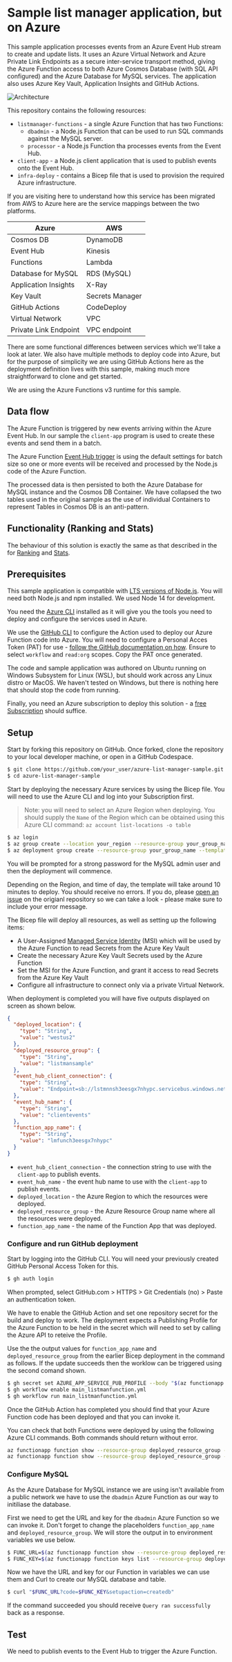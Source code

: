 # Sample list manager application, but on Azure

This sample application processes events from an Azure Event Hub stream to create and update lists. It uses an Azure Virtual Network and Azure Private Link Endpoints as a secure inter-service transport method, giving the Azure Function access to both Azure Cosmos Database (with SQL API configured) and the Azure Database for MySQL services. The application also uses Azure Key Vault, Application Insights and GitHub Actions.

![Architecture](images/2021-10-29_14-03-48.png)

This repository contains the following resources:

- `listmanager-functions` - a single Azure Function that has two Functions:
    - `dbadmin` - a Node.js Function that can be used to run SQL commands against the MySQL server.
    - `processor` - a Node.js Function tha processes events from the Event Hub.
- `client-app` - a Node.js client application that is used to publish events onto the Event Hub.
- `infra-deploy` - contains a Bicep file that is used to provision the required Azure infrastructure.

If you are visiting here to understand how this service has been migrated from AWS to Azure here are the service mappings between the two platforms.

| Azure | AWS |
|----|----|
| Cosmos DB | DynamoDB |
| Event Hub | Kinesis |
| Functions | Lambda |
| Database for MySQL | RDS (MySQL) |
| Application Insights | X-Ray |
| Key Vault | Secrets Manager |
| GitHub Actions | CodeDeploy |
| Virtual Network | VPC |
| Private Link Endpoint | VPC endpoint |

There are some functional differences between services which we'll take a look at later. We also have multiple methods to deploy code into Azure, but for the purpose of simplicity we are using GitHub Actions here as the deployment definition lives with this sample, making much more straightforward to clone and get started.

We are using the Azure Functions v3 runtime for this sample.

## Data flow

The Azure Function is triggered by new events arriving within the Azure Event Hub. In our sample the `client-app` program is used to create these events and send them in a batch.

The Azure Function [Event Hub trigger](https://docs.microsoft.com/azure/azure-functions/functions-bindings-event-hubs) is using the default settings for batch size so one or more events will be received and processed by the Node.js code of the Azure Function.

The processed data is then persisted to both the Azure Database for MySQL instance and the Cosmos DB Container. We have collapsed the two tables used in the original sample as the use of individual Containers to represent Tables in Cosmos DB is an anti-pattern.

## Functionality (Ranking and Stats)

The behaviour of this solution is exactly the same as that described in the for [Ranking](https://github.com/awsdocs/aws-lambda-developer-guide/tree/main/sample-apps/list-manager#ranking) and [Stats](https://github.com/awsdocs/aws-lambda-developer-guide/tree/main/sample-apps/list-manager#stats).

## Prerequisites

This sample application is compatible with [LTS versions of Node.js](https://nodejs.org/about/releases/). You will need both Node.js and npm installed. We used Node 14 for development.

You need the [Azure CLI](https://docs.microsoft.com/cli/azure/install-azure-cli) installed as it will give you the tools you need to deploy and configure the services used in Azure.

We use the [GitHub CLI](https://github.com/cli/cli) to configure the Action used to deploy our Azure Function code into Azure. You will need to configure a Personal Acces Token (PAT) for use - [follow the GitHub documentation on how](https://docs.github.com/en/authentication/keeping-your-account-and-data-secure/creating-a-personal-access-token). Ensure to select `workflow` and `read:org` scopes. Copy the PAT once generated.

The code and sample application was authored on Ubuntu running on Windows Subsystem for Linux (WSL), but should work across any Linux distro or MacOS. We haven't tested on Windows, but there is nothing here that should stop the code from running.

Finally, you need an Azure subscription to deploy this solution - a [free Subscription](https://azure.com/free) should suffice.

## Setup

Start by forking this repository on GitHub. Once forked, clone the repository to your local developer machine, or open in a GitHub Codespace.

```bash
$ git clone https://github.com/your_user/azure-list-manager-sample.git
$ cd azure-list-manager-sample
```

Start by deploying the necessary Azure services by using the Bicep file. You will need to use the Azure CLI and log into your Subscription first.

> Note: you will need to select an Azure Region when deploying. You should supply the `Name` of the Region which can be obtained using this Azure CLI command: 
> `az account list-locations -o table`

```bash
$ az login
$ az group create --location your_region --resource-group your_group_name
$ az deployment group create --resource-group your_group_name --template-file infra-deploy/deploy.bicep --query properties.outputs
```

You will be prompted for a strong password for the MySQL admin user and then the deployment will commence.

Depending on the Region, and time of day, the template will take around 10 minutes to deploy. You should receive no errors. If you do, please [open an issue](https://github.com/sjwaight/azure-list-manager-sample/issues) on the origianl repository so we can take a look - please make sure to include your error message.

The Bicep file will deploy all resources, as well as setting up the following items:

- A User-Assigned [Managed Service Identity](https://docs.microsoft.com/azure/active-directory/managed-identities-azure-resources/overview) (MSI) which will be used by the Azure Function to read Secrets from the Azure Key Vault
- Create the necessary Azure Key Vault Secrets used by the Azure Function
- Set the MSI for the Azure Function, and grant it access to read Secrets from the Azure Key Vault
- Configure all infrastructure to connect only via a private Virtual Network.

When deployment is completed you will have five outputs displayed on screen as shown below.

```json
{
  "deployed_location": {
    "type": "String",
    "value": "westus2"
  },
  "deployed_resource_group": {
    "type": "String",
    "value": "listmansample"
  },
  "event_hub_client_connection": {
    "type": "String",
    "value": "Endpoint=sb://lstmnnsh3eesgx7nhypc.servicebus.windows.net/;SharedAccessKeyName=SendEvents;SharedAccessKey=SECURE_KEY_HERE;EntityPath=clientevents"
  },
  "event_hub_name": {
    "type": "String",
    "value": "clientevents"
  },
  "function_app_name": {
    "type": "String",
    "value": "lmfunch3eesgx7nhypc"
  }
}
```

- `event_hub_client_connection` - the connection string to use with the `client-app` to publish events.
- `event_hub_name` - the event hub name to use with the `client-app` to publish events.
- `deployed_location` - the Azure Region to which the resources were deployed.
- `deployed_resource_group` - the Azure Resource Group name where all the resources were deployed.
- `function_app_name` - the name of the Function App that was deployed.

### Configure and run GitHub deployment

Start by logging into the GitHub CLI. You will need your previously created GitHub Personal Access Token for this.

```bash
$ gh auth login
```

When prompted, select GitHub.com > HTTPS > Git Credentials (no) > Paste an authentication token.

We have to enable the GitHub Action and set one repository secret for the build and deploy to work. The deployment expects a Publishing Profile for the Azure Function to be held in the secret which will need to set by calling the Azure API to reteive the Profile.

Use the the output values for `function_app_name` and `deployed_resource_group` from the earlier Bicep deployment in the command as follows. If the update succeeds then the worklow can be triggered using the second comand shown.

```bash
$ gh secret set AZURE_APP_SERVICE_PUB_PROFILE --body "$(az functionapp deployment list-publishing-profiles --name function_app_name --resource-group deployed_resource_group --xml)"
$ gh workflow enable main_listmanfunction.yml
$ gh workflow run main_listmanfunction.yml
```

Once the GitHub Action has completed you should find that your Azure Function code has been deployed and that you can invoke it.

You can check that both Functions were deployed by using the following Azure CLI commands. Both commands should return without error.

```bash
az functionapp function show --resource-group deployed_resource_group --name function_app_name --function-name dbadmin
az functionapp function show --resource-group deployed_resource_group --name function_app_name --function-name processor
```

### Configure MySQL

As the Azure Database for MySQL instance we are using isn't available from a public network we have to use the `dbadmin` Azure Function as our way to initiliase the database.

First we need to get the URL and key for the `dbadmin` Azure Function so we can invoke it. Don't forget to change the placeholders `function_app_name` and `deployed_resource_group`. We will store the output in to environment variables we use below.

```bash
$ FUNC_URL=$(az functionapp function show --resource-group deployed_resource_group --name function_app_name --function-name dbadmin --query invokeUrlTemplate | sed 's/\"//g')
$ FUNC_KEY=$(az functionapp function keys list --resource-group deployed_resource_group --name function_app_name --function-name dbadmin --query default | sed 's/\"//g')
```

Now we have the URL and key for our Function in variables we can use them and Curl to create our MySQL database and table.

```bash
$ curl "$FUNC_URL?code=$FUNC_KEY&setupaction=createdb"
```

If the command succeeded you should receive `Query ran successfully` back as a response.

## Test

We need to publish events to the Event Hub to trigger the Azure Function.